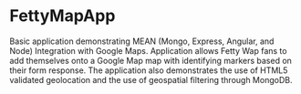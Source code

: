# FettyMapApp
Basic application demonstrating MEAN (Mongo, Express, Angular, and Node) Integration with Google Maps. Application allows Fetty Wap fans to add themselves onto a Google Map map with identifying markers based on their form response. The application also demonstrates the use of HTML5 validated geolocation and the use of geospatial filtering through MongoDB.
